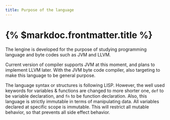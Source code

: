 ```yaml
---
title: Purpose of the language
---
```


# {% $markdoc.frontmatter.title %}

The lengine is developed for the purpose of studying programming language and byte codes such as JVM and LLVM.

Current version of compiler supports JVM at this moment, and plans to implement LLVM later. With the JVM byte code compiler, also targeting to make this language to be general purpose.

The language syntax or structures is following LISP. However, the well used keywords for variables & functions are changed to more shorter one, `def` to be variable declaration, and `fn` to be function declaration.
Also, this language is strictly immutable in terms of manipulating data. All variables declared at specific scope is immutable. This will restrict all mutable behavior, so that prevents all side effect behavior.